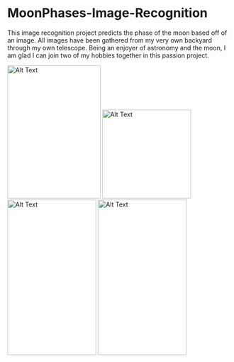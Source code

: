 
# MoonPhases-Image-Recognition
This image recognition project predicts the phase of the moon based off of an image. All images have been gathered from my very own backyard through my own telescope. Being an enjoyer of astronomy and the moon, I am glad I can join two of my hobbies together in this passion project. 

<img src="https://cdn.discordapp.com/attachments/764894037093253121/1334240058730876981/IMG_4632.jpg?ex=67aaf8a2&is=67a9a722&hm=7522ee29b26cad003a610b6c4a6557bedee1bdc86d01f3e6ee13b4a1bb0d42dd&" alt="Alt Text" width="210" height="300">  <img src="https://cdn.discordapp.com/attachments/764894037093253121/1334239194452856852/IMG_7978.jpg?ex=67aaf7d4&is=67a9a654&hm=b2bf1474e12543f94f5b9c4a79a40f697fca63815ad3a1bde46cb8b6dd59c638&" alt="Alt Text" width="200" height="200"> <img src="https://cdn.discordapp.com/attachments/764894037093253121/1338565589404356781/IMG_6474.jpg?ex=67ab8bd9&is=67aa3a59&hm=537ddad375ddc0693cd615815d8b18db3cbc4f6813b909ccaab99b80b4c122c7&" alt="Alt Text" width="200" height="350"> <img src="https://cdn.discordapp.com/attachments/764894037093253121/1334239195463684158/IMG_7548.jpg?ex=67aaf7d5&is=67a9a655&hm=5590c94984d017400f4e3e9ee370cea3395bd1d6b40c9874db7f0a52fe4bbec4&" alt="Alt Text" width="200" height="350"> 









